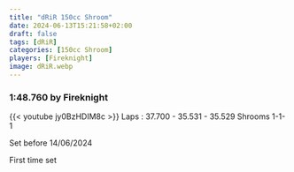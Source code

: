 ```yaml
---
title: "dRiR 150cc Shroom"
date: 2024-06-13T15:21:58+02:00
draft: false
tags: [dRiR]
categories: [150cc Shroom]
players: [Fireknight]
image: dRiR.webp
---
```

### 1:48.760 by Fireknight

{{< youtube jy0BzHDIM8c >}}
Laps : 37.700 - 35.531 - 35.529
Shrooms 1-1-1

Set before 14/06/2024

First time set